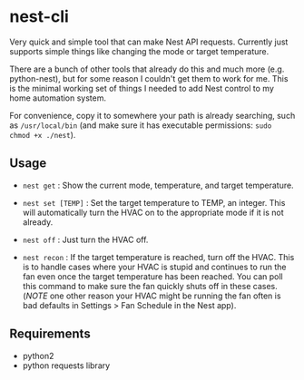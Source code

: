# nest-cli

Very quick and simple tool that can make Nest API requests. Currently just supports simple things
like changing the mode or target temperature. 

There are a bunch of other tools that already do this and much more (e.g. python-nest), but for
some reason I couldn't get them to work for me. This is the minimal working set of things I needed
to add Nest control to my home automation system.

For convenience, copy it to somewhere your path is already searching, such as `/usr/local/bin`
(and make sure it has executable permissions: `sudo chmod +x ./nest`).


## Usage

* `nest get` : Show the current mode, temperature, and target temperature. 

* `nest set [TEMP]` : Set the target temperature to TEMP, an integer.
This will automatically turn the HVAC on to the appropriate mode if it is not already.

* `nest off` : Just turn the HVAC off.

* `nest recon` : If the target temperature is reached, turn off the HVAC. This is to handle
cases where your HVAC is stupid and continues to run the fan even once the target temperature
has been reached. You can poll this command to make sure the fan quickly shuts off in these 
cases. (*NOTE* one other reason your HVAC might be running the fan often is bad defaults in
Settings > Fan Schedule in the Nest app).


## Requirements

- python2
- python requests library
